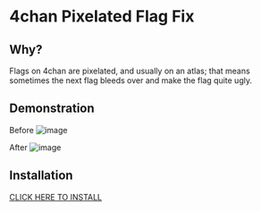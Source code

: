 4chan Pixelated Flag Fix
====================
## Why?
Flags on 4chan are pixelated, and usually on an atlas; that means sometimes the next flag bleeds over and make the flag quite ugly.

## Demonstration
Before
![image](https://github.com/user-attachments/assets/058d56c8-2df4-4385-aabf-c53c05ad369d)



After
![image](https://github.com/user-attachments/assets/03b6a22f-f5b1-400b-babd-067fcbf584db)


## Installation
[CLICK HERE TO INSTALL](https://raw.githubusercontent.com/CHooverShrimp/TamperMonkey_Userscripts/main/4chan%20fix%20flag/4chanFixFlag.user.js)
